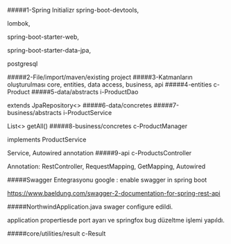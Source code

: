 #####1-Spring Initializr 
spring-boot-devtools,
 
lombok,
 
spring-boot-starter-web,
 
spring-boot-starter-data-jpa, 

postgresql

#####2-File/import/maven/existing project
#####3-Katmanların oluşturulması
core, entities, data access, business, api
#####4-entities
c-Product
#####5-data/abstracts
i-ProductDao 

extends JpaRepository<>
#####6-data/concretes
#####7-business/abstracts
i-ProductService

List<> getAll()
#####8-business/concretes
c-ProductManager

implements ProductService

Service, Autowired annotation
#####9-api
c-ProductsController

Annotation: RestController, RequestMapping, GetMapping, Autowired

#####Swagger Entegrasyonu
google : enable swagger in spring boot

https://www.baeldung.com/swagger-2-documentation-for-spring-rest-api

#####NorthwindApplication.java 
swager configure edildi. 

application propertiesde port ayarı ve springfox bug düzeltme işlemi yapıldı.

#####core/utilities/result
c-Result


